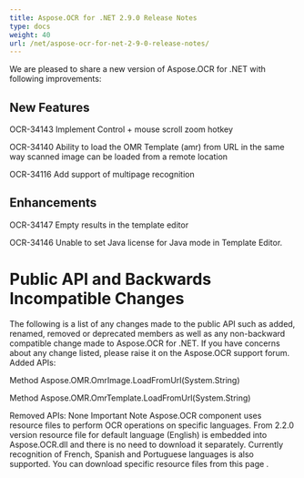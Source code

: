 ```yaml
---
title: Aspose.OCR for .NET 2.9.0 Release Notes
type: docs
weight: 40
url: /net/aspose-ocr-for-net-2-9-0-release-notes/
---
```


We are pleased to share a new version of Aspose.OCR for .NET with following improvements: 
## **New Features**
OCR-34143 Implement Control + mouse scroll zoom hotkey

OCR-34140 Ability to load the OMR Template (amr) from URL in the same way scanned image can be loaded from a remote location

OCR-34116 Add support of multipage recognition
## **Enhancements**
OCR-34147 Empty results in the template editor

OCR-34146 Unable to set Java license for Java mode in Template Editor.
# **Public API and Backwards Incompatible Changes**
The following is a list of any changes made to the public API such as added, renamed, removed or deprecated members as well as any non-backward compatible change made to Aspose.OCR for .NET. If you have concerns about any change listed, please raise it on the Aspose.OCR support forum. 
Added APIs:

Method Aspose.OMR.OmrImage.LoadFromUrl(System.String)

Method Aspose.OMR.OmrTemplate.LoadFromUrl(System.String)

Removed APIs:
None 
Important Note
Aspose.OCR component uses resource files to perform OCR operations on specific languages. From 2.2.0 version resource file for default language (English) is embedded into Aspose.OCR.dll and there is no need to download it separately. Currently recognition of French, Spanish and Portuguese languages is also supported. You can download specific resource files from this page 
.
